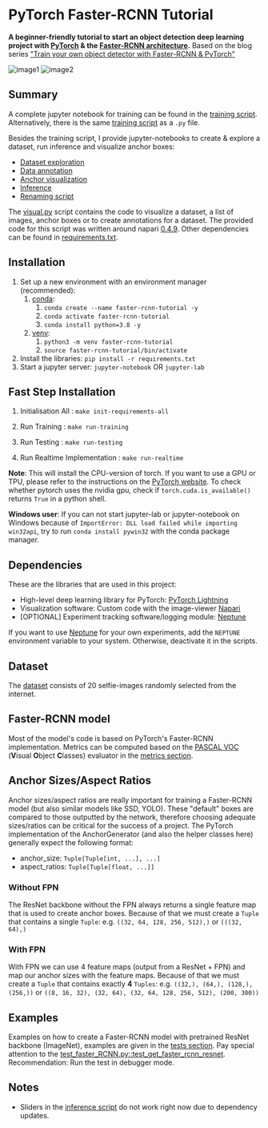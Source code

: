 # PyTorch Faster-RCNN Tutorial

**A beginner-friendly tutorial to start an object detection deep learning project with
[PyTorch](https://pytorch.org/) & the [Faster-RCNN architecture](https://arxiv.org/pdf/1506.01497.pdf).**
Based on the blog
series ["Train your own object detector with Faster-RCNN & PyTorch"](https://johschmidt42.medium.com/train-your-own-object-detector-with-faster-rcnn-pytorch-8d3c759cfc70)

![image1](images/image1.png)
![image2](images/image2.png)

## Summary

A complete jupyter notebook for training can be found in the [training script](training_script.ipynb). Alternatively,
there is the same [training script](training_script.py) as a `.py` file.

Besides the training script, I provide jupyter-notebooks to create & explore a dataset, run inference and visualize
anchor boxes:

- [Dataset exploration](dataset_exploration_script.ipynb)
- [Data annotation](annotation_script.ipynb)
- [Anchor visualization](anchor_script.ipynb)
- [Inference](inference_script.ipynb)
- [Renaming script](rename_files_script.ipynb)

The [visual.py](pytorch_faster_rcnn_tutorial/visual.py) script contains the code to visualize a dataset, a list of
images, anchor boxes or to create annotations for a dataset. The provided code for this script was written around
napari [0.4.9](https://napari.org/docs/dev/release/release_0_4_9.html). Other dependencies can be found
in [requirements.txt](requirements.txt).

## Installation

1. Set up a new environment with an environment manager (recommended):
    1. [conda](https://docs.conda.io/en/latest/miniconda.html):
        1. `conda create --name faster-rcnn-tutorial -y`
        2. `conda activate faster-rcnn-tutorial`
        3. `conda install python=3.8 -y`
    2. [venv](https://docs.python.org/3/library/venv.html):
        1. `python3 -m venv faster-rcnn-tutorial`
        2. `source faster-rcnn-tutorial/bin/activate`
2. Install the libraries:
   `pip install -r requirements.txt`
3. Start a jupyter server:
   `jupyter-notebook` OR `jupyter-lab`

## Fast Step Installation
1. Initialisation All : `make init-requirements-all`

2. Run Training : `make run-training`

3. Run Testing : `make run-testing`

4. Run Realtime Implementation : `make run-realtime`


**Note**: This will install the CPU-version of torch. If you want to use a GPU or TPU, please refer to the instructions
on the [PyTorch website](https://pytorch.org/). To check whether pytorch uses the nvidia gpu, check
if `torch.cuda.is_available()` returns `True` in a python shell.

**Windows user**: If you can not start jupyter-lab or jupyter-notebook on Windows because of
`ImportError: DLL load failed while importing win32api`, try to run `conda install pywin32` with the conda package
manager.

## Dependencies

These are the libraries that are used in this project:

- High-level deep learning library for PyTorch: [PyTorch Lightning](https://www.pytorchlightning.ai/)
- Visualization software: Custom code with the image-viewer [Napari](https://napari.org/)
- [OPTIONAL] Experiment tracking software/logging module: [Neptune](https://neptune.ai/)

If you want to use [Neptune](https://neptune.ai/) for your own experiments, add the `NEPTUNE` environment variable to
your system. Otherwise, deactivate it in the scripts.

## Dataset

The [dataset](/Users/johannes/workspace/PyTorch-Object-Detection-Faster-RCNN-Tutorial/pytorch_faster_rcnn_tutorial/data)
consists of 20 selfie-images randomly selected from the internet.

## Faster-RCNN model

Most of the model's code is based on PyTorch's Faster-RCNN implementation. Metrics can be computed based on
the [PASCAL VOC](http://host.robots.ox.ac.uk/pascal/VOC/) (**V**isual **O**bject **C**lasses) evaluator in
the [metrics section](pytorch_faster_rcnn_tutorial/metrics).

## Anchor Sizes/Aspect Ratios

Anchor sizes/aspect ratios are really important for training a Faster-RCNN model (but also similar models like SSD,
YOLO). These "default" boxes are compared to those outputted by the network, therefore choosing adequate sizes/ratios
can be critical for the success of a project. The PyTorch implementation of the AnchorGenerator (and also the helper
classes here) generally expect the following format:

- anchor_size: `Tuple[Tuple[int, ...], ...]`
- aspect_ratios: `Tuple[Tuple[float, ...]]`

### Without FPN

The ResNet backbone without the FPN always returns a single feature map that is used to create anchor boxes. Because of
that we must create a `Tuple` that contains a single `Tuple`: e.g. `((32, 64, 128, 256, 512),)` or `(((32, 64),)`

### With FPN

With FPN we can use 4 feature maps (output from a ResNet + FPN) and map our anchor sizes with the feature maps. Because
of that we must create a `Tuple` that contains exactly **4** `Tuples`: e.g. `((32,), (64,), (128,), (256,))`
or `((8, 16, 32), (32, 64), (32, 64, 128, 256, 512), (200, 300))`

## Examples

Examples on how to create a Faster-RCNN model with pretrained ResNet backbone (ImageNet), examples are given in
the [tests section](tests). Pay special attention to
the [test_faster_RCNN.py::test_get_faster_rcnn_resnet](tests/test_faster_RCNN.py). Recommendation: Run the test in debugger mode.

## Notes

- Sliders in the [inference script](inference_script.ipynb) do not work right now due to dependency updates.
